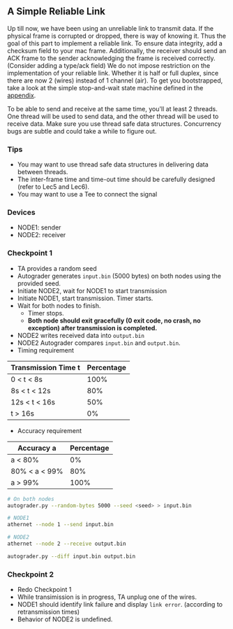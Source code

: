 ## A Simple Reliable Link

Up till now, we have been using an unreliable link to transmit data. If the physical frame is corrupted or dropped, there is way of knowing it. Thus the goal of this part to implement a reliable link. To ensure data integrity, add a checksum field to your mac frame. Additionally, the receiver should send an ACK frame to the sender acknowledging the frame is received correctly. (Consider adding a type/ack field) We do not impose restriction on the implementation of your reliable link. Whether it is half or full duplex, since there are now 2 (wires) instead of 1 channel (air). To get you bootstrapped, take a look at the simple stop-and-wait state machine defined in the [appendix](/project_2/appendix.md).

To be able to send and receive at the same time, you'll at least 2 threads. One thread will be used to send data, and the other thread will be used to receive data. Make sure you use thread safe data structures. Concurrency bugs are subtle and could take a while to figure out.

### Tips
- You may want to use thread safe data structures in delivering data between threads.
- The inter-frame time and time-out time should be carefully designed (refer to Lec5 and Lec6).
- You may want to use a Tee to connect the signal

### Devices
- NODE1: sender
- NODE2: receiver

### Checkpoint 1
- TA provides a random seed
- Autograder generates `input.bin` (5000 bytes) on both nodes using the provided seed.
- Initiate NODE2, wait for NODE1 to start transmission
- Initiate NODE1, start transmission. Timer starts.
- Wait for both nodes to finish.
    - Timer stops.
    - **Both node should exit gracefully (0 exit code, no crash, no exception) after transmission is completed.**
- NODE2 writes received data into `output.bin`
- NODE2 Autograder compares `input.bin` and `output.bin`.
- Timing requirement

| Transmission Time t | Percentage |
| ------------------- | ---------- |
| 0 < t < 8s          | 100%       |
| 8s < t < 12s        | 80%        |
| 12s < t < 16s       | 50%        |
| t > 16s             | 0%         |

- Accuracy requirement

| Accuracy a    | Percentage |
| ------------- | ---------- |
| a < 80%       | 0%         |
| 80% < a < 99% | 80%        |
| a > 99%       | 100%       |

```sh
# On both nodes
autograder.py --random-bytes 5000 --seed <seed> > input.bin

# NODE1
athernet --node 1 --send input.bin

# NODE2
athernet --node 2 --receive output.bin

autograder.py --diff input.bin output.bin
```

### Checkpoint 2
- Redo Checkpoint 1
- While transimission is in progress, TA unplug one of the wires.
- NODE1 should identify link failure and display `link error`. (according to retransmission times)
- Behavior of NODE2 is undefined.
